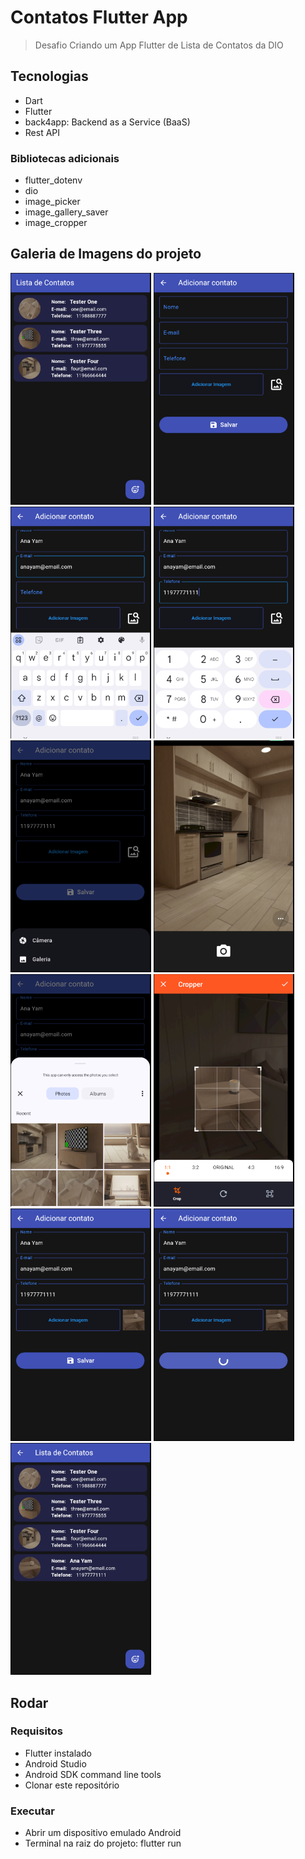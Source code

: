 # Contatos Flutter App

> Desafio Criando um App Flutter de Lista de Contatos da DIO

## Tecnologias

- Dart
- Flutter
- back4app: Backend as a Service (BaaS)
- Rest API

### Bibliotecas adicionais

- flutter_dotenv
- dio
- image_picker
- image_gallery_saver
- image_cropper

## Galeria de Imagens do projeto

<img src="https://raw.githubusercontent.com/rodolfoHOk/portfolio-img/main/images/dio-contact-flutter-01.png" alt="Contatos Flutter Image 01" width="225"/>
<img src="https://raw.githubusercontent.com/rodolfoHOk/portfolio-img/main/images/dio-contact-flutter-02.png" alt="Contatos Flutter Image 02" width="225"/>

<img src="https://raw.githubusercontent.com/rodolfoHOk/portfolio-img/main/images/dio-contact-flutter-03.png" alt="Contatos Flutter Image 03" width="225"/>
<img src="https://raw.githubusercontent.com/rodolfoHOk/portfolio-img/main/images/dio-contact-flutter-04.png" alt="Contatos Flutter Image 04" width="225"/>

<img src="https://raw.githubusercontent.com/rodolfoHOk/portfolio-img/main/images/dio-contact-flutter-05.png" alt="Contatos Flutter Image 05" width="225"/>
<img src="https://raw.githubusercontent.com/rodolfoHOk/portfolio-img/main/images/dio-contact-flutter-06.png" alt="Contatos Flutter Image 06" width="225"/>

<img src="https://raw.githubusercontent.com/rodolfoHOk/portfolio-img/main/images/dio-contact-flutter-07.png" alt="Contatos Flutter Image 07" width="225"/>
<img src="https://raw.githubusercontent.com/rodolfoHOk/portfolio-img/main/images/dio-contact-flutter-08.png" alt="Contatos Flutter Image 08" width="225"/>

<img src="https://raw.githubusercontent.com/rodolfoHOk/portfolio-img/main/images/dio-contact-flutter-09.png" alt="Contatos Flutter Image 09" width="225"/>
<img src="https://raw.githubusercontent.com/rodolfoHOk/portfolio-img/main/images/dio-contact-flutter-10.png" alt="Contatos Flutter Image 10" width="225"/>

<img src="https://raw.githubusercontent.com/rodolfoHOk/portfolio-img/main/images/dio-contact-flutter-11.png" alt="Contatos Flutter Image 11" width="225"/>

## Rodar

### Requisitos

- Flutter instalado
- Android Studio
- Android SDK command line tools
- Clonar este repositório

### Executar

- Abrir um dispositivo emulado Android
- Terminal na raiz do projeto: flutter run

